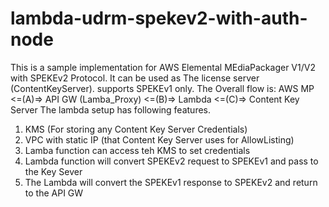 # lambda-udrm-spekev2-with-auth-node
This is a sample implementation for AWS Elemental MEdiaPackager V1/V2 with SPEKEv2 Protocol.
It can be used as 
The license server (ContentKeyServer). supports SPEKEv1 only.
The Overall flow is:
AWS MP <=(A)=> API GW (Lamba_Proxy) <=(B)=> Lambda <=(C)=> Content Key Server
The lambda setup has following features.
1. KMS (For storing any Content Key Server Credentials)
2. VPC with static IP (that Content Key Server uses for AllowListing)
3. Lamba function can access teh KMS to set credentials
4. Lambda function will convert SPEKEv2 request to SPEKEv1 and pass to the Key Sever
5. The Lambda will convert the SPEKEv1 response to SPEKEv2 and return to the API GW


